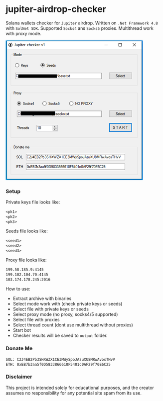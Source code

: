 # jupiter-airdrop-checker
Solana wallets checker for `Jupiter` airdrop. Written on `.Net Framework 4.8` with `SolNet SDK`. Supported `Socks4` ans `Socks5` proxies. Multithread work with proxy mode.

![](https://github.com/ak1rahunt3r/jupiter-airdrop-checker/blob/main/example.png?raw=true)

### Setup
Private keys file looks like:
```
<pk1>
<pk2>
<pk3>    
```

Seeds file looks like:
```
<seed1>
<seed2>
<seed3>
```

Proxy file looks like:
```
199.58.185.9:4145
199.102.104.70:4145
103.174.178.245:2016
```

How to use:
- Extract archive with binaries
- Select mode work with (check private keys or seeds)
- Select file with private keys or seeds
- Select proxy mode (no proxy, socks4/5 supported)
- Select file with proxies
- Select thread count (dont use multithread without proxies)
- Start bot
- Checker results will be saved to `output` folder.

### Donate Me
```
SOL: C2J4EB2Pb3SHXWZX1CE3MWySpoJAzuXU8MRwAvosTHvV
ETH: 0xEB7b3aa5f0D5833866610F5401c0AF29f70E6C25
```
### Disclaimer
This project is intended solely for educational purposes, and the creator assumes no responsibility for any potential site spam from its use.
